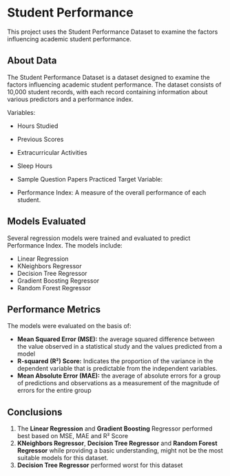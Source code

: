 
# Student Performance 

This project uses the Student Performance Dataset to examine the factors influencing academic student performance.


## About Data
The Student Performance Dataset is a dataset designed to examine the factors influencing academic student performance. The dataset consists of 10,000 student records, with each record containing information about various predictors and a performance index.

Variables:
- Hours Studied
- Previous Scores
- Extracurricular Activities
- Sleep Hours
- Sample Question Papers Practiced
Target Variable:

- Performance Index: A measure of the overall performance of each student.
## Models Evaluated
Several regression models were trained and evaluated to predict Performance Index. The models include:
- Linear Regression
- KNeighbors Regressor
- Decision Tree Regressor
- Gradient Boosting Regressor
- Random Forest Regressor
## Performance Metrics
The models were evaluated on the basis of:
- **Mean Squared Error (MSE):** the average squared difference between the value observed in a statistical study and the values predicted from a model
- **R-squared (R²) Score:** Indicates the proportion of the variance in the dependent variable that is predictable from the independent variables.
- **Mean Absolute Error (MAE):** the average of absolute errors for a group of predictions and observations as a measurement of the magnitude of errors for the entire group
## Conclusions
1. The **Linear Regression** and **Gradient Boosting** Regressor performed best based on MSE, MAE and R² Score
1. **KNeighbors Regressor**, **Decision Tree Regressor** and **Random Forest Regressor** while providing a basic understanding, might not be the most suitable models for this dataset.
1. **Decision Tree Regressor** performed worst for this dataset